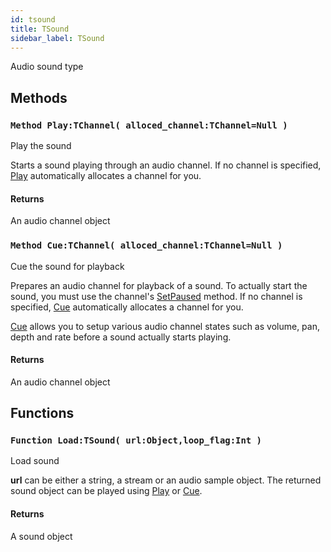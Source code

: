 ```yaml
---
id: tsound
title: TSound
sidebar_label: TSound
---
```


Audio sound type


## Methods

### `Method Play:TChannel( alloced_channel:TChannel=Null )`

Play the sound


Starts a sound playing through an audio channel.
If no channel is specified, [Play](../../../brl/brl.audio/#method-play-tchannel-alloced-channel-tchannel-null) automatically allocates a channel for you.


#### Returns
An audio channel object



### `Method Cue:TChannel( alloced_channel:TChannel=Null )`

Cue the sound for playback


Prepares an audio channel for playback of a sound.
To actually start the sound, you must use the channel's [SetPaused](../../../brl/brl.audio/#method-setpaused-paused-int) method.
If no channel is specified, [Cue](../../../brl/brl.audio/#method-cue-tchannel-alloced-channel-tchannel-null) automatically allocates a channel for you.

[Cue](../../../brl/brl.audio/#method-cue-tchannel-alloced-channel-tchannel-null) allows you to setup various audio channel states such as volume, pan, depth and rate before a sound
actually starts playing.


#### Returns
An audio channel object



## Functions

### `Function Load:TSound( url:Object,loop_flag:Int )`

Load sound


<b>url</b> can be either a string, a stream or an audio sample object.
The returned sound object can be played using [Play](../../../brl/brl.audio/#method-play-tchannel-alloced-channel-tchannel-null) or [Cue](../../../brl/brl.audio/#method-cue-tchannel-alloced-channel-tchannel-null).


#### Returns
A sound object




